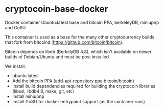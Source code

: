 # cryptocoin-base-docker
Docker container Ubuntu:latest base and bitcoin PPA, berkeleyDB, miniupnp and GoSU

This container is used as a base for the many other cryptocurrency builds that fork from bitcoind (https://github.com/bitcoin/bitcoin).

Bitcoin depends on libdb (BerkelyDB 4.8), which isn't available on newer builds of Debian/Ubuntu and must be post installed

We install:
- ubuntu:latest
- Add the bitcoin PPA (add-apt-repository ppa:bitcoin/bitcoin)
- Install build dependencies required for building the cryptocoin libraries (libssl, libdb4.8, make, git, etc)
- Install miniupnp
- Install GoSU for docker entrypoint support (as the container runs)
